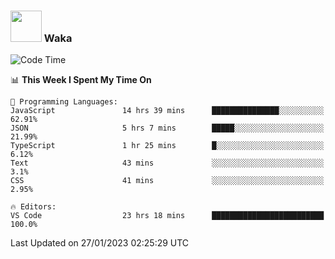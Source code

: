 ### <img src="https://media.giphy.com/media/VgCDAzcKvsR6OM0uWg/giphy.gif" width="50"> Waka

  <!--START_SECTION:waka-->
![Code Time](http://img.shields.io/badge/Code%20Time-1%2C222%20hrs%2026%20mins-blue)

📊 **This Week I Spent My Time On** 

```text
💬 Programming Languages: 
JavaScript               14 hrs 39 mins      ███████████████░░░░░░░░░░   62.91% 
JSON                     5 hrs 7 mins        █████░░░░░░░░░░░░░░░░░░░░   21.99% 
TypeScript               1 hr 25 mins        █░░░░░░░░░░░░░░░░░░░░░░░░   6.12% 
Text                     43 mins             ░░░░░░░░░░░░░░░░░░░░░░░░░   3.1% 
CSS                      41 mins             ░░░░░░░░░░░░░░░░░░░░░░░░░   2.95%

🔥 Editors: 
VS Code                  23 hrs 18 mins      █████████████████████████   100.0%

```


 Last Updated on 27/01/2023 02:25:29 UTC
<!--END_SECTION:waka-->
